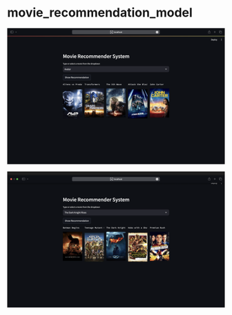 # movie_recommendation_model

![1701694859998](image/README/1701694859998.png)

![1701694830397](image/README/1701694830397.png)
